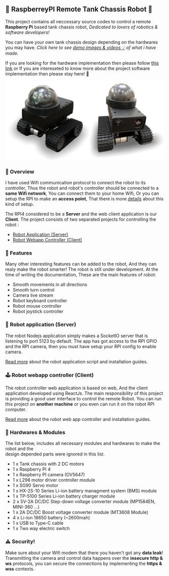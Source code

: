 ## :triangular_flag_on_post: **RaspberreyPI Remote Tank Chassis Robot** :triangular_flag_on_post:
This project contains all neccessary source codes to control a 
remote **Raspberry Pi** based tank chassis robot, *Dedicated to lovers of robotics & software developers!*

You can have your own tank chassis design depending on 
the hardwares you may have. *Click here to see [demo images & videos  :bulb:](/docs/demo.md) of what i have made.*

If you are looking for the hardware implementation then please 
follow [this link](/docs/hardware.md) or If you are intereseted 
to know more about the project software implementation then please stay here!  :orange:

![My Robot Design](/docs/github-overview.jpg)  

### :mag_right: Overview
I have used Wifi communication protocol to connect the robot to its controller,
Thus the robot and robot's controller should be 
connected to a **same Wifi network**, You can connect them to your home Wifi, Or you can setup the RPI to make an 
**access point**, That there is more [details](https://github.com/RaspberryConnect/AutoHotspot-Installer) 
about this kind of setup.

The RPI4 considered to be a **Server** and the web client application is 
our **Client**. The project consists of two separated projects for controlling the robot :
- [Robot Application (Server)](#robotrobot-application-server)  
- [Robot Webapp Controller (Client)](#joystick-robot-webapp-controller-client)    
 
### :mechanical_arm: Features
Many other interesting features can be added to the robot, And they can realy make 
the robot smarter! The robot is still under development. At the time of writing the 
documentation, These are the main features of robot: 

- Smooth movements in all directions
- Smooth turn control
- Camera live stream
- Robot keyboard controller 
- Robot mouse controller 
- Robot joystick controller 
 

### :robot:	Robot application (Server)
The robot Nodejs application
simply makes a SocketIO server that is listening to port 5123 
by default. The app has got access to the RPI GPIO and the RPI 
camera, then you must have setup your RPI config to enable camera.

[Read more](/robot-node-server/Readme.md) about the robot application script and installation guides.

### :joystick: Robot webapp controller (Client)
The robot controller web application is based on web, And the 
client application developed using ReactJs. The main responsibility 
of this project is providing a good user interface to control the remote Robot.
You can run this project on **another machine** or you even can run it on the 
robot RPI computer.

[Read more](/robot-web-control/Readme.md) about the robot web app controller and installation guides.

### :electric_plug:	 Hardwares & Modules
The list below, includes all necessary modules and hardwares to make the robot and the  
design depended parts were ignored in this list. 
- 1 x Tank chassis with 2 DC motors 
- 1 x Raspberry PI 4
- 1 x Raspberry PI camera (OV5647)
- 1 x L298 motor driver controller module
- 1 x SG90 Servo motor
- 1 x HX-2S-10 Series Li-ion battery managment system (BMS) module
- 1 x TP-5100 Series Li-ion battery charger module
- 2 x 5V-2A DC/DC Step-down voltage converter module (MP1584EN, MINI-360 ...)
- 1 x 2A DC/DC Boost voltage converter module (MT3608 Module)
- 4 x Li-ion 18650 battery (~2600mah)
- 1 x USB to Type-C cable
- 1 x Two way electric switch 


### :warning: Security!
Make sure about your Wifi modem that there you haven't got any **data leak**! Transmitting the camera and control data happens over the **insecure http & ws** protocols, you can secure the connections by implementing the **https & wss** contexts.